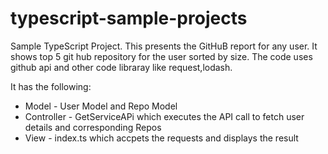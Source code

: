 # typescript-sample-projects

Sample TypeScript Project. 
This presents the GitHuB report for any user. It shows top 5 git hub repository for the user sorted by size.
The code uses github api and other code libraray like request,lodash.

It has the following:
* Model - User Model and Repo Model
* Controller - GetServiceAPi which executes the API call to fetch user details and corresponding Repos
* View - index.ts which accpets the requests and displays the result

